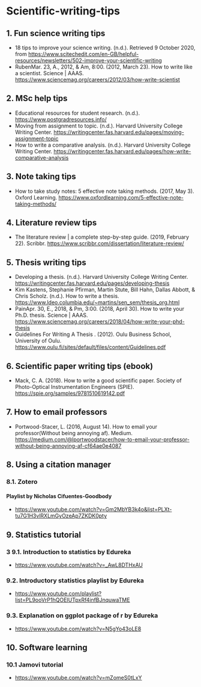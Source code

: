# Scientific-writing-tips

## 1. Fun science writing tips
* 18 tips to improve your science writing. (n.d.). Retrieved 9 October 2020, from https://www.scitechedit.com/en-GB/helpful-resources/newsletters/502-improve-your-scientific-writing
* RubenMar. 23, A., 2012, & Am, 8:00. (2012, March 23). How to write like a scientist. Science | AAAS. https://www.sciencemag.org/careers/2012/03/how-write-scientist


## 2. MSc help tips
* Educational resources for student research. (n.d.). https://www.postgradresources.info/
* Moving from assignment to topic. (n.d.). Harvard University College Writing Center. https://writingcenter.fas.harvard.edu/pages/moving-assignment-topic
* How to write a comparative analysis. (n.d.). Harvard University College Writing Center. https://writingcenter.fas.harvard.edu/pages/how-write-comparative-analysis

## 3. Note taking tips
* How to take study notes: 5 effective note taking methods. (2017, May 3). Oxford Learning. https://www.oxfordlearning.com/5-effective-note-taking-methods/

## 4. Literature review tips
* The literature review | a complete step-by-step guide. (2019, February 22). Scribbr. https://www.scribbr.com/dissertation/literature-review/

## 5. Thesis writing tips
* Developing a thesis. (n.d.). Harvard University College Writing Center. https://writingcenter.fas.harvard.edu/pages/developing-thesis
* Kim Kastens, Stephanie Pfirman, Martin Stute, Bill Hahn, Dallas Abbott, & Chris Scholz. (n.d.). How to write a thesis. https://www.ldeo.columbia.edu/~martins/sen_sem/thesis_org.html
* PainApr. 30, E., 2018, & Pm, 3:00. (2018, April 30). How to write your Ph.D. thesis. Science | AAAS. https://www.sciencemag.org/careers/2018/04/how-write-your-phd-thesis
* Guidelines For Writing A Thesis . (2012). Oulu Business School, University of Oulu. https://www.oulu.fi/sites/default/files/content/Guidelines.pdf

## 6. Scientific paper writing tips (ebook)
* Mack, C. A. (2018). How to write a good scientific paper. Society of Photo-Optical Instrumentation Engineers (SPIE). https://spie.org/samples/9781510619142.pdf

## 7. How to email professors
* Portwood-Stacer, L. (2016, August 14). How to email your professor(Without being annoying af). Medium. https://medium.com/@lportwoodstacer/how-to-email-your-professor-without-being-annoying-af-cf64ae0e4087

## 8. Using a citation manager
### 8.1. Zotero

#### Playlist by Nicholas Cifuentes-Goodbody
* https://www.youtube.com/watch?v=Gm2MbYB3k4o&list=PLXt-tu7G1H3vlRXLmGyOzeAp7ZKDK0pty

## 9. Statistics tutorial
### 3 9.1. Introduction to statistics by Edureka
* https://www.youtube.com/watch?v=_AwL8DTHxAU

### 9.2. Introductory statistics playlist by Edureka 
* https://www.youtube.com/playlist?list=PL9ooVrP1hQOEIUTpxRf4infBJnquwaTME

### 9.3. Explanation on ggplot package of r by Edureka
* https://www.youtube.com/watch?v=N5gYo43oLE8

## 10. Software learning
### 10.1 Jamovi tutorial
* https://www.youtube.com/watch?v=mZomeS0tLxY

